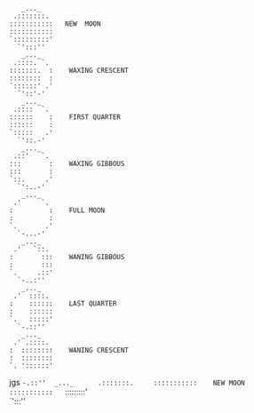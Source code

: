 <!--            .       .                   .       .      .     .      .
          .    .         .    .            .     ______
      .           .             .               ////////
                .    .   ________   .  .      /////////     .    .
           .            |.____.  /\        ./////////    .
    .                 .//      \/  |\     /////////
       .       .    .//          \ |  \ /////////       .     .   .
                    ||.    .    .| |  ///////// .     .
     .    .         ||           | |//`,/////                .
             .       \\        ./ //  /  \/   .
  .                    \\.___./ //\` '   ,_\     .     .
          .           .     \ //////\ , /   \                 .    .
                       .    ///////// \|  '  |    .
      .        .          ///////// .   \ _ /          .
                        /////////                              .
                 .   ./////////     .     .
         .           --------   .                  ..             .
  .               .        .         .                       .
                        ________________________
____________------------                        -------------_________ -->


       _..._     
     .:::::::.    
    :::::::::::   NEW  MOON
    ::::::::::: 
    `:::::::::'  
      `':::'' 
       _..._     
     .::::. `.    
    :::::::.  :    WAXING CRESCENT
    ::::::::  :  
    `::::::' .'  
      `'::'-' 
       _..._     
     .::::  `.    
    ::::::    :    FIRST QUARTER
    ::::::    :  
    `:::::   .'  
      `'::.-' 
       _..._     
     .::'   `.    
    :::       :    WAXING GIBBOUS
    :::       :  
    `::.     .'  
      `':..-'    
       _..._     
     .'     `.    
    :         :    FULL MOON
    :         :  
    `.       .'  
      `-...-'  
       _..._     
     .'   `::.    
    :       :::    WANING GIBBOUS
    :       :::  
    `.     .::'  
      `-..:'' 
       _..._     
     .'  ::::.    
    :    ::::::    LAST QUARTER
    :    ::::::  
    `.   :::::'  
      `-.::''   
       _..._     
     .' .::::.    
    :  ::::::::    WANING CRESCENT
    :  ::::::::  
    `. '::::::'  
jgs   `-.::'' 
       _..._     
     .:::::::.    
    :::::::::::    NEW MOON
    :::::::::::  
    `:::::::::'  
      `':::''
